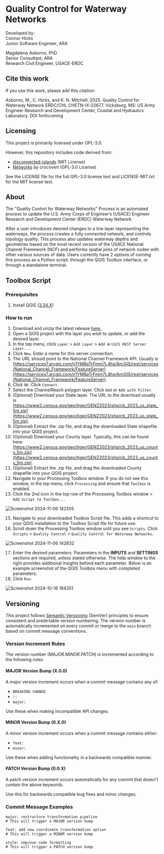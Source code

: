 # Quality Control for Waterway Networks

Developed by:  
Connor Hicks  
Junior Software Engineer, ARA

Magdalena Asborno, PhD  
Senior Consultant, ARA  
Research Civil Engineer, USACE-ERDC

## Cite this work

If you use this work, please add this citation:

Asborno, M., C. Hicks, and K. N. Mitchell. 2025. Quality Control for Waterway Network ERDC/CHL CHETN-IX-22677. Vicksburg, MS: US Army Engineer Research and Development Center, Coastal and Hydraulics Laboratory. DOI forthcoming

## Licensing

This project is primarily licensed under GPL-3.0.

However, this repository includes code derived from:

- [disconnected-islands](https://github.com/AfriGIS-South-Africa/disconnected-islands) (MIT License)
- [Networks](https://github.com/crocovert/networks) by crocovert (GPL-3.0 License)

See the LICENSE file for the full GPL-3.0 license text and LICENSE-MIT.txt for the MIT license text.

## About

The "Quality Control for Waterway Networks" Process is an automated process to update the U.S. Army Corps of Engineer’s (USACE) Engineer Research and Development Center (ERDC) Waterway Network.

After a user introduces desired changes to a line layer representing the waterways, the process creates a fully connected network, and controls topology quality. This process also updates waterway depths and geometries based on the most recent version of the USACE National Channel Framework (NCF) and performs spatial joins of network nodes with other various sources of data. Users currently have 2 options of running this process as a Python script: through the QGIS Toolbox interface, or through a standalone terminal.

## Toolbox Script

### Prerequisites

1. Install QGIS ([3.34.X](https://ftp.osuosl.org/pub/osgeo/download/qgis/windows/QGIS-OSGeo4W-3.34.15-1.msi))

### How to run

1. Download and unzip the latest release [here.](https://github.com/erdc/waterway-network/releases/latest)
2. Open a QGIS project with the layer you wish to update, or add the desired layer.
3. In the top menu, click `Layer` > `Add Layer` > `Add ArcGIS REST Server Layer...`
4. Click `New`. Enter a name for this server connection.
5. The URL should point to the National Channel Framework API. Usually is [https://services7.arcgis.com/n1YM8pTrFmm7L4hs/ArcGIS/rest/services/National_Channel_Framework/FeatureServer](https://services7.arcgis.com/n1YM8pTrFmm7L4hs/ArcGIS/rest/services/National_Channel_Framework/FeatureServer).
6. Click `OK`. Click `Connect`.
7. Select the ChannelReach polygon layer. Click `Add` or `Add with Filter`.
8. (Optional) Download your State layer. The URL to the download usually is [https://www2.census.gov/geo/tiger/GENZ2023/shp/cb_2023_us_state_5m.zip](https://www2.census.gov/geo/tiger/GENZ2023/shp/cb_2023_us_state_5m.zip).
9. (Optional) Extract the .zip file, and drag the downloaded State shapefile into your QGIS project.
10. (Optional) Download your County layer. Typically, this can be found here: [https://www2.census.gov/geo/tiger/GENZ2023/shp/cb_2023_us_county_5m.zip](https://www2.census.gov/geo/tiger/GENZ2023/shp/cb_2023_us_county_5m.zip).
11. (Optional) Extract the .zip file, and drag the downloaded County shapefile into your QGIS project.
12. Navigate to your Processing Toolbox window. If you do not see this window, in the top menu, click `Processing` and ensure that `Toolbox` is enabled.
13. Click the 2nd icon in the top row of the Processing Toolbox window > `Add Script to Toolbox...`

![Screenshot 2024-11-06 142555](https://github.com/user-attachments/assets/e22fd81c-5442-4181-a781-51129e7f53d2)

15. Navigate to your downloaded Toolbox Script file. This adds a shortcut to your QGIS installation to the Toolbox Script file for future use.
16. Scroll down the Processing Toolbox window until you see `Scripts`. Click `Scripts` > `Quality Control` > `Quality Control for Waterway Networks`.

![Screenshot 2024-11-06 142632](https://github.com/user-attachments/assets/c5de932d-fd25-4968-9458-14c06e3280a7)

17. Enter the desired parameters. Parameters in the **INPUTS** and **SETTINGS** sections are required, unless stated otherwise. The help window to the right provides additional insights behind each parameter. Below is an example screenshot of the QGIS Toolbox menu with completed parameters.
18. Click `Run`.

![Screenshot 2024-10-16 164351](https://github.com/user-attachments/assets/13625f0b-6a01-4e85-83e3-18d2e64058ae)

## Versioning

This project follows [Semantic Versioning](https://semver.org/) (SemVer) principles to ensure consistent and predictable version numbering. The version number is automatically incremented on every commit or merge to the `main` branch based on commit message conventions.

### Version Increment Rules

The version number (MAJOR.MINOR.PATCH) is incremented according to the following rules:

#### MAJOR Version Bump (X.0.0)

A major version increment occurs when a commit message contains any of:

- `BREAKING CHANGE`
- `!:`
- `major:`

Use these when making incompatible API changes.

#### MINOR Version Bump (0.X.0)

A minor version increment occurs when a commit message contains either:

- `feat:`
- `minor:`

Use these when adding functionality in a backwards compatible manner.

#### PATCH Version Bump (0.0.X)

A patch version increment occurs automatically for any commit that doesn't contain the above keywords.

Use this for backwards compatible bug fixes and minor changes.

### Commit Message Examples

```
major: restructure transformation pipeline
# This will trigger a MAJOR version bump

feat: add new coordinate transformation option
# This will trigger a MINOR version bump

style: improve code formatting
# This will trigger a PATCH version bump
```
